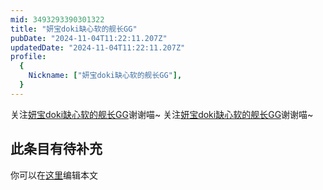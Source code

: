 ```yaml
---
mid: 3493293390301322
title: "妍宝doki缺心软的舰长GG"
pubDate: "2024-11-04T11:22:11.207Z"
updatedDate: "2024-11-04T11:22:11.207Z"
profile:
  {
    Nickname: ["妍宝doki缺心软的舰长GG"],
  }
---
```


关注[妍宝doki缺心软的舰长GG](https://space.bilibili.com/3493293390301322)谢谢喵~ 关注[妍宝doki缺心软的舰长GG](https://space.bilibili.com/3493293390301322)谢谢喵~

## 此条目有待补充
你可以在[这里](https://github.com/Yuhanawa/VTuber.ICU-Content/edit/master/v/妍宝doki缺心软的舰长GG/index.md)编辑本文
